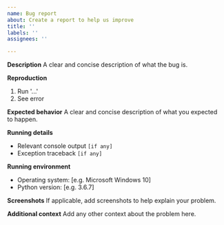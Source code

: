 ```yaml
---
name: Bug report
about: Create a report to help us improve
title: ''
labels: ''
assignees: ''

---
```


**Description**
A clear and concise description of what the bug is.

**Reproduction**
1. Run '...'
2. See error

**Expected behavior**
A clear and concise description of what you expected to happen.

**Running details**
 - Relevant console output 
```[if any]```
 - Exception traceback
```[if any]```

**Running environment**
 - Operating system: [e.g. Microsoft Windows 10]
 - Python version: [e.g. 3.6.7]

**Screenshots**
If applicable, add screenshots to help explain your problem.

**Additional context**
Add any other context about the problem here.
